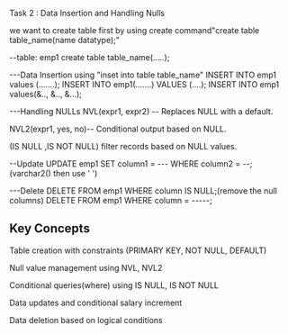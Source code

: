 Task 2 : Data Insertion and Handling Nulls

we want to create table first by using create command"create table table_name(name datatype);"

--table: emp1
create table table_name(.....);

---Data Insertion using "inset into table table_name"
INSERT INTO emp1 values (.......);
INSERT INTO emp1(.......) VALUES (....);
INSERT INTO emp1 values(&.., &.., &...);

---Handling NULLs
NVL(expr1, expr2) -- Replaces NULL with a default.

NVL2(expr1, yes, no)-- Conditional output based on NULL.

(IS NULL ,IS NOT NULL)   filter records based on NULL values.

--Update
UPDATE emp1 SET column1 = --- WHERE column2 = --;(varchar2() then use ' ')

---Delete
DELETE FROM emp1 WHERE column IS NULL;(remove the null columns)
DELETE FROM emp1 WHERE column = -----;



Key Concepts
------------
Table creation with constraints (PRIMARY KEY, NOT NULL, DEFAULT)

Null value management using NVL, NVL2

Conditional queries(where) using IS NULL, IS NOT NULL

Data updates and conditional salary increment

Data deletion based on logical conditions




